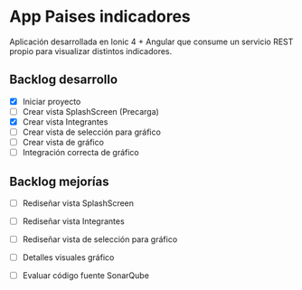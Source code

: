 # App Paises indicadores
Aplicación desarrollada en Ionic 4 + Angular que consume un servicio REST propio para visualizar distintos indicadores.

## Backlog desarrollo
- [X] Iniciar proyecto
- [ ] Crear vista SplashScreen (Precarga)
- [X] Crear vista Integrantes
- [ ] Crear vista de selección para gráfico
- [ ] Crear vista de gráfico
- [ ] Integración correcta de gráfico

## Backlog mejorías
- [ ] Rediseñar vista SplashScreen
- [ ] Rediseñar vista Integrantes
- [ ] Rediseñar vista de selección para gráfico
- [ ] Detalles visuales gráfico
- [ ] Evaluar código fuente SonarQube


